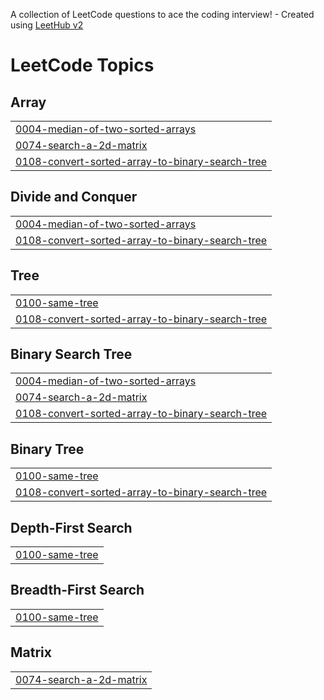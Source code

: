A collection of LeetCode questions to ace the coding interview! - Created using [LeetHub v2](https://github.com/arunbhardwaj/LeetHub-2.0)
<!---LeetCode Topics Start-->
# LeetCode Topics
## Array
|  |
| ------- |
| [0004-median-of-two-sorted-arrays](https://github.com/AryaPratap310/LeetCode/tree/master/0004-median-of-two-sorted-arrays) |
| [0074-search-a-2d-matrix](https://github.com/AryaPratap310/LeetCode/tree/master/0074-search-a-2d-matrix) |
| [0108-convert-sorted-array-to-binary-search-tree](https://github.com/AryaPratap310/LeetCode/tree/master/0108-convert-sorted-array-to-binary-search-tree) |
## Divide and Conquer
|  |
| ------- |
| [0004-median-of-two-sorted-arrays](https://github.com/AryaPratap310/LeetCode/tree/master/0004-median-of-two-sorted-arrays) |
| [0108-convert-sorted-array-to-binary-search-tree](https://github.com/AryaPratap310/LeetCode/tree/master/0108-convert-sorted-array-to-binary-search-tree) |
## Tree
|  |
| ------- |
| [0100-same-tree](https://github.com/AryaPratap310/LeetCode/tree/master/0100-same-tree) |
| [0108-convert-sorted-array-to-binary-search-tree](https://github.com/AryaPratap310/LeetCode/tree/master/0108-convert-sorted-array-to-binary-search-tree) |
## Binary Search Tree
|  |
| ------- |
| [0004-median-of-two-sorted-arrays](https://github.com/AryaPratap310/LeetCode/tree/master/0004-median-of-two-sorted-arrays) |
| [0074-search-a-2d-matrix](https://github.com/AryaPratap310/LeetCode/tree/master/0074-search-a-2d-matrix) |
| [0108-convert-sorted-array-to-binary-search-tree](https://github.com/AryaPratap310/LeetCode/tree/master/0108-convert-sorted-array-to-binary-search-tree) |
## Binary Tree
|  |
| ------- |
| [0100-same-tree](https://github.com/AryaPratap310/LeetCode/tree/master/0100-same-tree) |
| [0108-convert-sorted-array-to-binary-search-tree](https://github.com/AryaPratap310/LeetCode/tree/master/0108-convert-sorted-array-to-binary-search-tree) |
## Depth-First Search
|  |
| ------- |
| [0100-same-tree](https://github.com/AryaPratap310/LeetCode/tree/master/0100-same-tree) |
## Breadth-First Search
|  |
| ------- |
| [0100-same-tree](https://github.com/AryaPratap310/LeetCode/tree/master/0100-same-tree) |
## Matrix
|  |
| ------- |
| [0074-search-a-2d-matrix](https://github.com/AryaPratap310/LeetCode/tree/master/0074-search-a-2d-matrix) |
<!---LeetCode Topics End-->